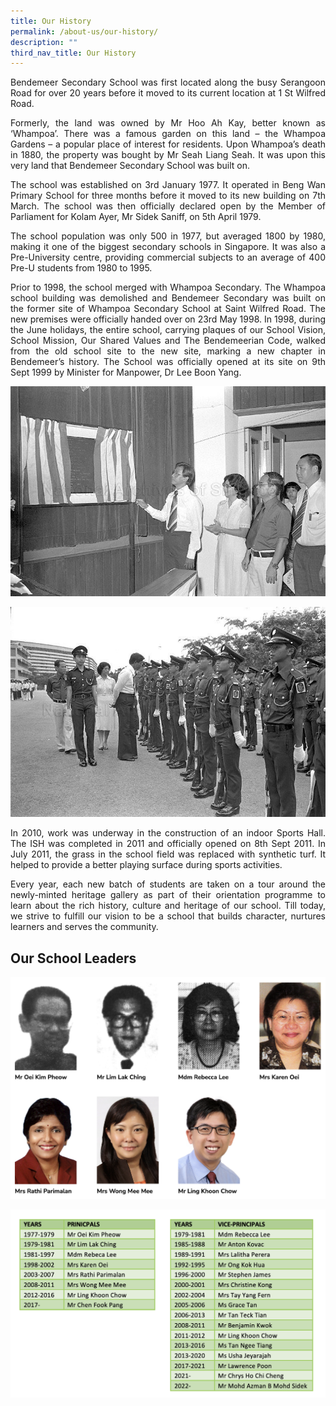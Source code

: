 ```yaml
---
title: Our History
permalink: /about-us/our-history/
description: ""
third_nav_title: Our History
---
```


<p style="text-align:justify">
Bendemeer Secondary School was first located along the busy Serangoon Road for over 20 years before it moved to its current location at 1 St Wilfred Road.</p>
<p style="text-align:justify">
Formerly, the land was owned by Mr Hoo Ah Kay, better known as ‘Whampoa’. There was a famous garden on this land – the Whampoa Gardens – a popular place of interest for residents. Upon Whampoa’s death in 1880, the property was bought by Mr Seah Liang Seah. It was upon this very land that Bendemeer Secondary School was built on.</p>
<p style="text-align:justify">
The school was established on 3rd January 1977. It operated in Beng Wan Primary School for three months before it moved to its new building on 7th March. The school was then officially declared open by the Member of Parliament for Kolam Ayer, Mr Sidek Saniff, on 5th April 1979. </p>
<p style="text-align:justify">
The school population was only 500 in 1977, but averaged 1800 by 1980, making it one of the biggest secondary schools in Singapore. It was also a Pre-University centre, providing commercial subjects to an average of 400 Pre-U students from 1980 to 1995.</p>
<p style="text-align:justify">
Prior to 1998, the school merged with Whampoa Secondary. The Whampoa school building was demolished and Bendemeer Secondary was built on the former site of Whampoa Secondary School at Saint Wilfred Road. 
The new premises were officially handed over on 23rd May 1998. In 1998, during the June holidays, the entire school, carrying plaques of our School Vision, School Mission, Our Shared Values and The Bendemeerian Code, walked from the old school site to the new site, marking a new chapter in Bendemeer’s history. The School was officially opened at its site on 9th Sept 1999 by Minister for Manpower, Dr Lee Boon Yang.</p>

![Official opening ceremony of bendemeer secondary school](/images/Aboutus/history1.jpg)

![Opening ceremony of bendemeer secondary school](/images/Aboutus/history2.jpg)
<p style="text-align:justify">
In 2010, work was underway in the construction of an indoor Sports Hall. The ISH was completed in 2011 and officially opened on 8th Sept 2011. In July 2011, the grass in the school field was replaced with synthetic turf. It helped to provide a better playing surface during sports activities.</p>
<p style="text-align:justify">
Every year, each new batch of students are taken on a tour around the newly-minted heritage gallery as part of their orientation programme to learn about the rich history, culture and heritage of our school. Till today, we strive to fulfill our vision to be a school that builds character, nurtures learners and serves the community.</p>

## Our School Leaders

![Past School Leaders](/images/Aboutus/history-pastschleaders.png)
<br>

![](/images/Aboutus/history-pastschleaderstable.png)